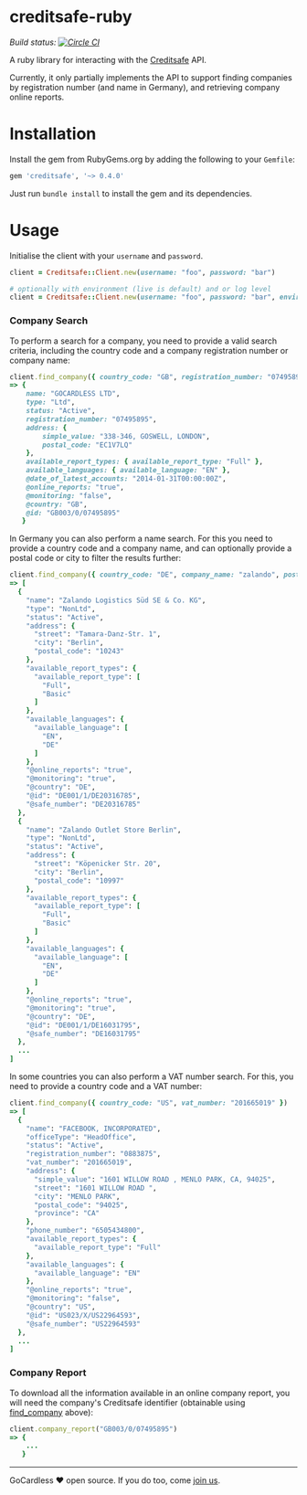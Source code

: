 # creditsafe-ruby

*Build status: [![Circle CI](https://circleci.com/gh/gocardless/creditsafe-ruby.svg?style=svg&circle-token=3f6e9b24fcc6a57abac110c59395b36032f156a5)](https://circleci.com/gh/gocardless/creditsafe-ruby)*

A ruby library for interacting with the
[Creditsafe](http://www.creditsafeuk.com/) API.

Currently, it only partially implements the API to support finding companies by
registration number (and name in Germany), and retrieving company online reports.

# Installation

Install the gem from RubyGems.org by adding the following to your `Gemfile`:

```ruby
gem 'creditsafe', '~> 0.4.0'
```

Just run `bundle install` to install the gem and its dependencies.

# Usage

Initialise the client with your `username` and `password`.

```ruby
client = Creditsafe::Client.new(username: "foo", password: "bar")

# optionally with environment (live is default) and or log level
client = Creditsafe::Client.new(username: "foo", password: "bar", environment: :test, log_level: :debug)
```

### Company Search

To perform a search for a company, you need to provide a valid search criteria, including
the country code and a company registration number or company name:

```ruby
client.find_company({ country_code: "GB", registration_number: "07495895" })
=> {
    name: "GOCARDLESS LTD",
    type: "Ltd",
    status: "Active",
    registration_number: "07495895",
    address: {
        simple_value: "338-346, GOSWELL, LONDON",
        postal_code: "EC1V7LQ"
    },
    available_report_types: { available_report_type: "Full" },
    available_languages: { available_language: "EN" },
    @date_of_latest_accounts: "2014-01-31T00:00:00Z",
    @online_reports: "true",
    @monitoring: "false",
    @country: "GB",
    @id: "GB003/0/07495895"
   }
```

In Germany you can also perform a name search. For this you need to provide a country code
and a company name, and can optionally provide a postal code or city to filter the results
further:

```ruby
client.find_company({ country_code: "DE", company_name: "zalando", postal_code: "10243" })
=> [
  {
    "name": "Zalando Logistics Süd SE & Co. KG",
    "type": "NonLtd",
    "status": "Active",
    "address": {
      "street": "Tamara-Danz-Str. 1",
      "city": "Berlin",
      "postal_code": "10243"
    },
    "available_report_types": {
      "available_report_type": [
        "Full",
        "Basic"
      ]
    },
    "available_languages": {
      "available_language": [
        "EN",
        "DE"
      ]
    },
    "@online_reports": "true",
    "@monitoring": "true",
    "@country": "DE",
    "@id": "DE001/1/DE20316785",
    "@safe_number": "DE20316785"
  },
  {
    "name": "Zalando Outlet Store Berlin",
    "type": "NonLtd",
    "status": "Active",
    "address": {
      "street": "Köpenicker Str. 20",
      "city": "Berlin",
      "postal_code": "10997"
    },
    "available_report_types": {
      "available_report_type": [
        "Full",
        "Basic"
      ]
    },
    "available_languages": {
      "available_language": [
        "EN",
        "DE"
      ]
    },
    "@online_reports": "true",
    "@monitoring": "true",
    "@country": "DE",
    "@id": "DE001/1/DE16031795",
    "@safe_number": "DE16031795"
  },
  ...
]
```

In some countries you can also perform a VAT number search. For this, you need to provide
a country code and a VAT number:

```ruby
client.find_company({ country_code: "US", vat_number: "201665019" })
=> [
  {
    "name": "FACEBOOK, INCORPORATED",
    "officeType": "HeadOffice",
    "status": "Active",
    "registration_number": "0883875",
    "vat_number": "201665019",
    "address": {
      "simple_value": "1601 WILLOW ROAD , MENLO PARK, CA, 94025",
      "street": "1601 WILLOW ROAD ",
      "city": "MENLO PARK",
      "postal_code": "94025",
      "province": "CA"
    },
    "phone_number": "6505434800",
    "available_report_types": {
      "available_report_type": "Full"
    },
    "available_languages": {
      "available_language": "EN"
    },
    "@online_reports": "true",
    "@monitoring": "false",
    "@country": "US",
    "@id": "US023/X/US22964593",
    "@safe_number": "US22964593"
  },
  ...
]
```

### Company Report

To download all the information available in an online company report, you will
need the company's Creditsafe identifier (obtainable using
[find_company](#find_company) above):

```ruby
client.company_report("GB003/0/07495895")
=> {
    ...
   }
```


---

GoCardless ♥ open source. If you do too, come [join us](https://gocardless.com/jobs#software-engineer).
